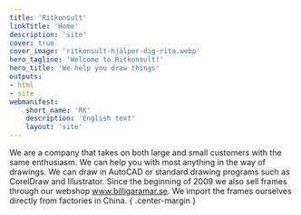 ```yaml
---
title: 'Ritkonsult'
linkTitle: 'Home'
description: 'site'
cover: true
cover_image: 'ritkonsult-hjälper-dig-rita.webp'
hero_tagline: 'Welcome to Ritkonsult!'
hero_title: 'We help you draw things'
outputs:
- html
- site
webmanifest:
    short_name: 'RK'
    description: 'English text'
    layout: 'site'
---
```


We are a company that takes on both large and small customers with the same enthusiasm. We can help you with most anything in the way of drawings. We can draw in AutoCAD or standard drawing programs such as CorelDraw and Illustrator. Since the beginning of 2009 we also sell frames through our webshop www.billigaramar.se. We import the frames ourselves directly from factories in China.
{ .center-margin }